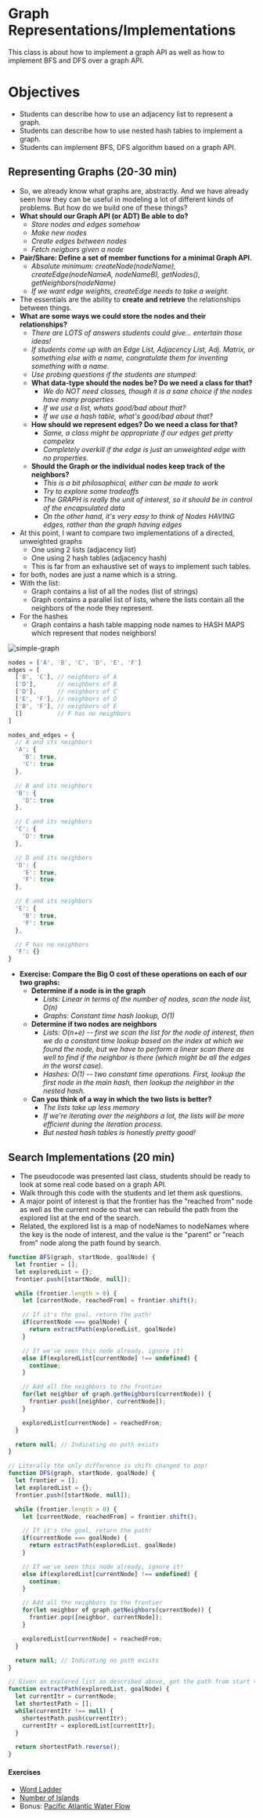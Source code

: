 # Graph Representations/Implementations

This class is about how to implement a graph API as well as how to implement BFS and DFS over a graph API.

# Objectives

* Students can describe how to use an adjacency list to represent a graph.
* Students can describe how to use nested hash tables to implement a graph.
* Students can implement BFS, DFS algorithm based on a graph API.

## Representing Graphs (20-30 min)

* So, we already know what graphs are, abstractly. And we have already seen how they can be useful in modeling a lot of different kinds of problems. But how do we build one of these things?
* __What should our Graph API (or ADT) Be able to do?__
  * *Store nodes and edges somehow*
  * *Make new nodes*
  * *Create edges between nodes*
  * *Fetch neigbors given a node*
* __Pair/Share: Define a set of member functions for a minimal Graph API.__
  * *Absolute minimum: createNode(nodeName), createEdge(nodeNameA, nodeNameB), getNodes(), getNeighbors(nodeName)*
  * *If we want edge weights, createEdge needs to take a weight.*
* The essentials are the ability to __create and retrieve__ the relationships between things.
* __What are some ways we could store the nodes and their relationships?__
  * *There are LOTS of answers students could give... entertain those ideas!*
  * *If students come up with an Edge List, Adjacency List, Adj. Matrix, or something else with a name, congratulate them for inventing something with a name.*
  * *Use probing questions if the students are stumped:*
  * __What data-type should the nodes be? Do we need a class for that?__
    * *We do NOT need classes, though it is a sane choice if the nodes have many properties*
    * *If we use a list, whats good/bad about that?*
    * *If we use a hash table, what's good/bad about that?*
  * __How should we represent edges? Do we need a class for that?__
    * *Same, a class might be appropriate if our edges get pretty compelex*
    * *Completely overkill if the edge is just an unweighted edge with no properties.*
  * __Should the Graph or the individual nodes keep track of the neighbors?__
    * *This is a bit philosophical, either can be made to work*
    * *Try to explore some tradeoffs*
    * *The GRAPH is really the unit of interest, so it should be in control of the encapsulated data*
    * *On the other hand, it's very easy to think of Nodes HAVING edges, rather than the graph having edges*
* At this point, I want to compare two implementations of a directed, unweighted graphs
  * One using 2 lists (adjacency list)
  * One using 2 hash tables (adjacency hash)
  * This is far from an exhaustive set of ways to implement such tables.
* for both, nodes are just a name which is a string.
* With the list:
  * Graph contains a list of all the nodes (list of strings)
  * Graph contains a parallel list of lists, where the lists contain all the neighbors of the node they represent.
* For the hashes
  * Graph contains a hash table mapping node names to HASH MAPS which represent that nodes neighbors!

![simple-graph](resources/SimpleGraph.png)

```js
nodes = ['A', 'B', 'C', 'D', 'E', 'F']
edges = [
  ['B', 'C'], // neighbors of A
  ['D'],      // neighbors of B
  ['D'],      // neighbors of C
  ['E', 'F'], // neighbors of D
  ['B', 'F'], // neighbors of E
  []          // F has no neighbors
]
```

```js
nodes_and_edges = {
  // A and its neighbors
  'A': {
    'B': true,
    'C': true
  },

  // B and its neighbors
  'B': {
    'D': true
  },

  // C and its neighbors
  'C': {
    'D': true
  },

  // D and its neighbors
  'D': {
    'E': true,
    'F': true
  },

  // E and its neighbors
  'E': {
    'B': true,
    'F': true
  },

  // F has no neighbors
  'F': {}
}
```

* __Exercise: Compare the Big O cost of these operations on each of our two graphs:__
  * __Determine if a node is in the graph__
    * *Lists: Linear in terms of the number of nodes, scan the node list, O(n)*
    * *Graphs: Constant time hash lookup, O(1)*
  * __Determine if two nodes are neighbors__
    * *Lists: O(n+e) -- first we scan the list for the node of interest, then we do a constant time lookup based on the index at which we found the node, but we have to perform a linear scan there as well to find if the neighbor is there (which might be all the edges in the worst case).*
    * *Hashes: O(1) -- two constant time operations. First, lookup the first node in the main hash, then lookup the neighbor in the nested hash.*
  * __Can you think of a way in which the two lists is better?__
    * *The lists take up less memory*
    * *If we're iterating over the neighbors a lot, the lists will be more efficient during the iteration process.*
    * *But nested hash tables is honestly pretty good!*


## Search Implementations (20 min)

* The pseudocode was presented last class, students should be ready to look at some real code based on a graph API.
* Walk through this code with the students and let them ask questions.
* A major point of interest is that the frontier has the "reached from" node as well as the current node so that we can rebuild the path from the explored list at the end of the search.
* Related, the explored list is a map of nodeNames to nodeNames where the key is the node of interest, and the value is the "parent" or "reach from" node along the path found by search.

```js
function BFS(graph, startNode, goalNode) {
  let frontier = [];
  let exploredList = {};
  frontier.push([startNode, null]);

  while (frontier.length > 0) {  
    let [currentNode, reachedFrom] = frontier.shift();

    // If it's the goal, return the path!
    if(currentNode === goalNode) {
      return extractPath(exploredList, goalNode)
    }

    // If we've seen this node already, ignore it!
    else if(exploredList[currentNode] !== undefined) {
      continue;
    }

    // Add all the neighbors to the frontier
    for(let neighbor of graph.getNeighbors(currentNode)) {
      frontier.push([neighbor, currentNode]);
    }

    exploredList[currentNode] = reachedFrom;
  }

  return null; // Indicating no path exists
}

// Literally the only difference is shift changed to pop!
function DFS(graph, startNode, goalNode) {
  let frontier = [];
  let exploredList = {};
  frontier.push([startNode, null]);

  while (frontier.length > 0) {  
    let [currentNode, reachedFrom] = frontier.shift();

    // If it's the goal, return the path!
    if(currentNode === goalNode) {
      return extractPath(exploredList, goalNode)
    }

    // If we've seen this node already, ignore it!
    else if(exploredList[currentNode] !== undefined) {
      continue;
    }

    // Add all the neighbors to the frontier
    for(let neighbor of graph.getNeighbors(currentNode)) {
      frontier.pop([neighbor, currentNode]);
    }

    exploredList[currentNode] = reachedFrom;
  }

  return null; // Indicating no path exists
}

// Given an explored list as described above, get the path from start to goal.
function extractPath(exploredList, goalNode) {
  let currentItr = currentNode;
  let shortestPath = [];
  while(currentItr !== null) {
    shortestPath.push(currentItr);
    currentItr = exploredList[currentItr];
  }

  return shortestPath.reverse();
}
```

#### Exercises

* [Word Ladder](https://leetcode.com/problems/word-ladder/description/)
* [Number of Islands](https://leetcode.com/problems/number-of-islands/description/)
* Bonus: [Pacific Atlantic Water Flow](https://leetcode.com/problems/pacific-atlantic-water-flow/description/)
